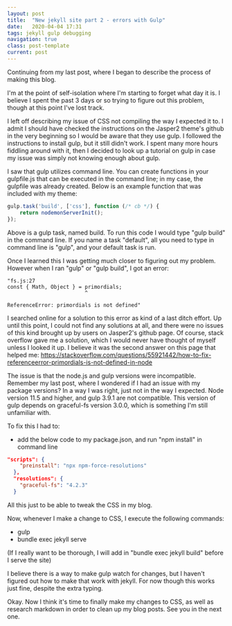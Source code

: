 ```yaml
---
layout: post
title:  "New jekyll site part 2 - errors with Gulp"
date:   2020-04-04 17:31
tags: jekyll gulp debugging
navigation: true
class: post-template
current: post
---
```


Continuing from my last post, where I began to describe the process of making this blog.

I'm at the point of self-isolation where I'm starting to forget what day it is.  I believe I spent the past 3 days or so trying to figure out this problem, though at this point I've lost track.

I left off describing my issue of CSS not compiling the way I expected it to.  I admit I should have checked the instructions on the Jasper2 theme's github in the very beginning so I would be aware that they use gulp. I followed the instructions to install gulp, but it still didn't work. I spent many more hours fiddling around with it, then I decided to look up a tutorial on gulp in case my issue was simply not knowing enough about gulp.

I saw that gulp utilizes command line.  You can create functions in your gulpfile.js that can be executed in the command line; in my case, the gulpfile was already created. Below is an example function that was included with my theme:

``` js
gulp.task('build', ['css'], function (/* cb */) {
    return nodemonServerInit();
});
```

Above is a gulp task, named build.  To run this code I would type "gulp build" in the command line. If you name a task "default", all you need to type in command line is "gulp", and your default task is run. 

Once I learned this I was getting much closer to figuring out my problem.  However when I ran "gulp" or "gulp build", I got an error: 

```
"fs.js:27
const { Math, Object } = primordials;
                         ^

ReferenceError: primordials is not defined"
```

I searched online for a solution to this error as kind of a last ditch effort. Up until this point, I could not find any solutions at all, and there were no issues of this kind brought up by users on Jasper2's github page.  Of course, stack overflow gave me a solution, which I would never have thought of myself unless I looked it up. I believe it was the second answer on this page that helped me: https://stackoverflow.com/questions/55921442/how-to-fix-referenceerror-primordials-is-not-defined-in-node

The issue is that the node.js and gulp versions were incompatible. Remember my last post, where I wondered if I had an issue with my package versions? In a way I was right, just not in the way I expected. Node version 11.5 and higher, and gulp 3.9.1 are not compatible. This version of gulp depends on graceful-fs version 3.0.0, which is something I'm still unfamiliar with. 

To fix this I had to:
- add the below code to my package.json, and run "npm install" in command line

``` json
"scripts": {
    "preinstall": "npx npm-force-resolutions"
  },
  "resolutions": {
    "graceful-fs": "4.2.3"
  }
```


All this just to be able to tweak the CSS in my blog. 

Now, whenever I make a change to CSS, I execute the following commands:
- gulp
- bundle exec jekyll serve

(If I really want to be thorough, I will add in "bundle exec jekyll build" before I serve the site)

I believe there is a way to make gulp watch for changes, but I haven't figured out how to make that work with jekyll. For now though this works just fine, despite the extra typing.

Okay. Now I think it's time to finally make my changes to CSS, as well as research markdown in order to clean up my blog posts.  See you in the next one.

